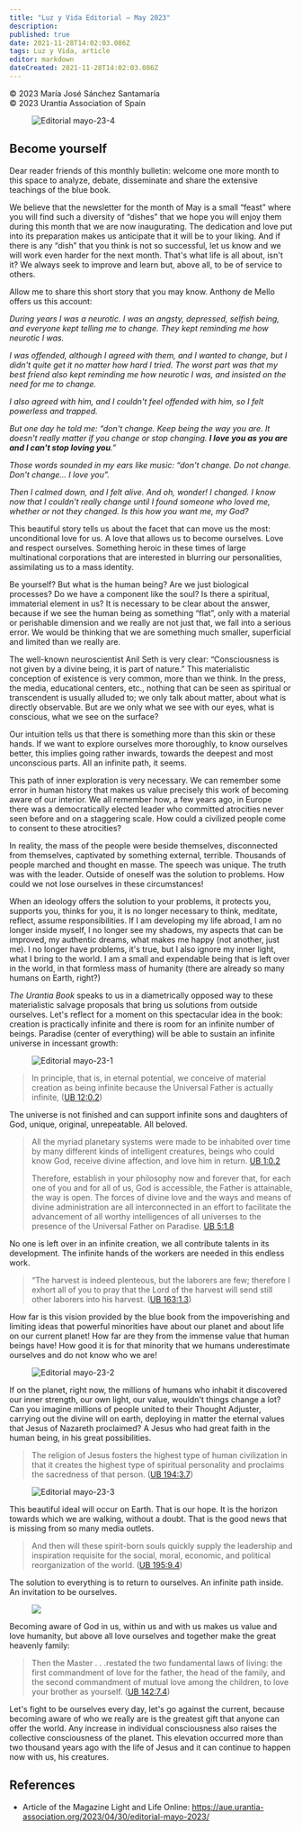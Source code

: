 ```yaml
---
title: "Luz y Vida Editorial – May 2023"
description: 
published: true
date: 2021-11-28T14:02:03.086Z
tags: Luz y Vida, article
editor: markdown
dateCreated: 2021-11-28T14:02:03.086Z
---
```


<p class="v-card v-sheet theme--light gray lighten-3 px-2">© 2023 María José Sánchez Santamaría<br>© 2023 Urantia Association of Spain</p>


<figure id="Figure_1" class="image urantiapedia">
<img src="/image/article/Luz_y_Vida/LyV_2023_05/Editorial-mayo-23-4.jpg" alt="Editorial mayo-23-4">
</figure>

## Become yourself

Dear reader friends of this monthly bulletin: welcome one more month to this space to analyze, debate, disseminate and share the extensive teachings of the blue book.

We believe that the newsletter for the month of May is a small “feast” where you will find such a diversity of “dishes” that we hope you will enjoy them during this month that we are now inaugurating. The dedication and love put into its preparation makes us anticipate that it will be to your liking. And if there is any “dish” that you think is not so successful, let us know and we will work even harder for the next month. That's what life is all about, isn't it? We always seek to improve and learn but, above all, to be of service to others.

Allow me to share this short story that you may know. Anthony de Mello offers us this account:

_During years I was a neurotic. I was an angsty, depressed, selfish being, and everyone kept telling me to change. They kept reminding me how neurotic I was._

_I was offended, although I agreed with them, and I wanted to change, but I didn't quite get it no matter how hard I tried. The worst part was that my best friend also kept reminding me how neurotic I was, and insisted on the need for me to change._

_I also agreed with him, and I couldn't feel offended with him, so I felt powerless and trapped._

_But one day he told me: “don't change. Keep being the way you are. It doesn't really matter if you change or stop changing. **I love you as you are and I can't stop loving you**.”_

_Those words sounded in my ears like music: “don't change. Do not change. Don't change... I love you”._

_Then I calmed down, and I felt alive. And oh, wonder! I changed. I know now that I couldn't really change until I found someone who loved me, whether or not they changed. Is this how you want me, my God?_

This beautiful story tells us about the facet that can move us the most: unconditional love for us. A love that allows us to become ourselves. Love and respect ourselves. Something heroic in these times of large multinational corporations that are interested in blurring our personalities, assimilating us to a mass identity.

Be yourself? But what is the human being? Are we just biological processes? Do we have a component like the soul? Is there a spiritual, immaterial element in us? It is necessary to be clear about the answer, because if we see the human being as something “flat”, only with a material or perishable dimension and we really are not just that, we fall into a serious error. We would be thinking that we are something much smaller, superficial and limited than we really are.

The well-known neuroscientist Anil Seth is very clear: “Consciousness is not given by a divine being, it is part of nature.” This materialistic conception of existence is very common, more than we think. In the press, the media, educational centers, etc., nothing that can be seen as spiritual or transcendent is usually alluded to; we only talk about matter, about what is directly observable. But are we only what we see with our eyes, what is conscious, what we see on the surface?

Our intuition tells us that there is something more than this skin or these hands. If we want to explore ourselves more thoroughly, to know ourselves better, this implies going rather inwards, towards the deepest and most unconscious parts. All an infinite path, it seems.

This path of inner exploration is very necessary. We can remember some error in human history that makes us value precisely this work of becoming aware of our interior. We all remember how, a few years ago, in Europe there was a democratically elected leader who committed atrocities never seen before and on a staggering scale. How could a civilized people come to consent to these atrocities?

In reality, the mass of the people were beside themselves, disconnected from themselves, captivated by something external, terrible. Thousands of people marched and thought en masse. The speech was unique. The truth was with the leader. Outside of oneself was the solution to problems. How could we not lose ourselves in these circumstances!

When an ideology offers the solution to your problems, it protects you, supports you, thinks for you, it is no longer necessary to think, meditate, reflect, assume responsibilities. If I am developing my life abroad, I am no longer inside myself, I no longer see my shadows, my aspects that can be improved, my authentic dreams, what makes me happy (not another, just me). I no longer have problems, it's true, but I also ignore my inner light, what I bring to the world. I am a small and expendable being that is left over in the world, in that formless mass of humanity (there are already so many humans on Earth, right?)

_The Urantia Book_ speaks to us in a diametrically opposed way to these materialistic salvage proposals that bring us solutions from outside ourselves. Let's reflect for a moment on this spectacular idea in the book: creation is practically infinite and there is room for an infinite number of beings. Paradise (center of everything) will be able to sustain an infinite universe in incessant growth:

<figure id="Figure_2" class="image urantiapedia">
<img src="/image/article/Luz_y_Vida/LyV_2023_05/Editorial-mayo-23-1.jpg" alt="Editorial mayo-23-1">
</figure>

> In principle, that is, in eternal potential, we conceive of material creation as being infinite because the Universal Father is actually infinite, ([UB 12:0.2](/en/The_Urantia_Book/12#p0_2))

The universe is not finished and can support infinite sons and daughters of God, unique, original, unrepeatable. All beloved.

> All the myriad planetary systems were made to be inhabited over time by many different kinds of intelligent creatures, beings who could know God, receive divine affection, and love him in return. [UB 1:0.2](/en/The_Urantia_Book/1#p0_2)
> 
> Therefore, establish in your philosophy now and forever that, for each one of you and for all of us, God is accessible, the Father is attainable, the way is open. The forces of divine love and the ways and means of divine administration are all interconnected in an effort to facilitate the advancement of all worthy intelligences of all universes to the presence of the Universal Father on Paradise. [UB 5:1.8](/en/The_Urantia_Book/5#p1_8)

No one is left over in an infinite creation, we all contribute talents in its development. The infinite hands of the workers are needed in this endless work.

> “The harvest is indeed plenteous, but the laborers are few; therefore I exhort all of you to pray that the Lord of the harvest will send still other laborers into his harvest. ([UB 163:1.3](/en/The_Urantia_Book/163#p1_3))

How far is this vision provided by the blue book from the impoverishing and limiting ideas that powerful minorities have about our planet and about life on our current planet! How far are they from the immense value that human beings have! How good it is for that minority that we humans underestimate ourselves and do not know who we are!

<figure id="Figure_3" class="image urantiapedia">
<img src="/image/article/Luz_y_Vida/LyV_2023_05/Editorial-mayo-23-2.jpg" alt="Editorial mayo-23-2">
</figure>

If on the planet, right now, the millions of humans who inhabit it discovered our inner strength, our own light, our value, wouldn't things change a lot? Can you imagine millions of people united to their Thought Adjuster, carrying out the divine will on earth, deploying in matter the eternal values that Jesus of Nazareth proclaimed? A Jesus who had great faith in the human being, in his great possibilities.

> The religion of Jesus fosters the highest type of human civilization in that it creates the highest type of spiritual personality and proclaims the sacredness of that person. ([UB 194:3.7](/en/The_Urantia_Book/194#p3_7))

<figure id="Figure_4" class="image urantiapedia">
<img src="/image/article/Luz_y_Vida/LyV_2023_05/Editorial-mayo-23-3.jpg" alt="Editorial mayo-23-3">
</figure>

This beautiful ideal will occur on Earth. That is our hope. It is the horizon towards which we are walking, without a doubt. That is the good news that is missing from so many media outlets.

> And then will these spirit-born souls quickly supply the leadership and inspiration requisite for the social, moral, economic, and political reorganization of the world. ([UB 195:9.4](/en/The_Urantia_Book/195#p9_4))

The solution to everything is to return to ourselves. An infinite path inside. An invitation to be ourselves.

<figure id="Figure_5" class="image urantiapedia">
<img src="/image/article/Luz_y_Vida/LyV_2023_05/Editorial-mayo-23-5.jpg">
</figure>

Becoming aware of God in us, within us and with us makes us value and love humanity, but above all love ourselves and together make the great heavenly family:

> Then the Master . . .restated the two fundamental laws of living: the first commandment of love for the father, the head of the family, and the second commandment of mutual love among the children, to love your brother as yourself. ([UB 142:7.4](/en/The_Urantia_Book/142#p7_4))

Let's fight to be ourselves every day, let's go against the current, because becoming aware of who we really are is the greatest gift that anyone can offer the world. Any increase in individual consciousness also raises the collective consciousness of the planet. This elevation occurred more than two thousand years ago with the life of Jesus and it can continue to happen now with us, his creatures.

## References

- Article of the Magazine Light and Life Online: https://aue.urantia-association.org/2023/04/30/editorial-mayo-2023/

